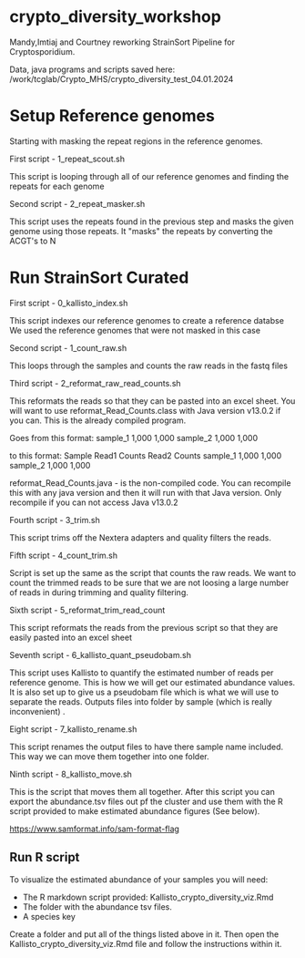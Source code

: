 # crypto_diversity_workshop
 
 Mandy,Imtiaj and Courtney reworking StrainSort Pipeline for Cryptosporidium.
 
 Data, java programs and scripts saved here:
 /work/tcglab/Crypto_MHS/crypto_diversity_test_04.01.2024
 
 # Setup Reference genomes
 Starting with masking the repeat regions in the reference genomes.
 
 First script - 1_repeat_scout.sh
 
 This script is looping through all of our reference genomes and finding the repeats for each genome
 
 Second script - 2_repeat_masker.sh
 
 This script uses the repeats found in the previous step and masks the given genome using those repeats.
 It "masks" the repeats by converting the ACGT's to N
 
 # Run StrainSort Curated
 
First script - 0_kallisto_index.sh
 
 This script indexes our reference genomes to create a reference databse
 We used the reference genomes that were not masked in this case

Second script - 1_count_raw.sh

This loops through the samples and counts the raw reads in the fastq files

Third script - 2_reformat_raw_read_counts.sh

This reformats the reads so that they can be pasted into an excel sheet. You will want to use reformat_Read_Counts.class with Java version v13.0.2 if you can. This is the already compiled program.

Goes from this format:
sample_1
1,000
1,000
sample_2
1,000
1,000

to this format:
Sample	Read1 Counts	Read2 Counts
sample_1	1,000	1,000
sample_2	1,000	1,000

reformat_Read_Counts.java - is the non-compiled code. You can recompile this with any java version and then it will run with that Java version. Only recompile if you can not access Java v13.0.2 

Fourth script - 3_trim.sh

This script trims off the Nextera adapters and quality filters the reads.

Fifth script - 4_count_trim.sh

Script is set up the same as the script that counts the raw reads. 
We want to count the trimmed reads to be sure that we are not loosing a large number of reads in during trimming and quality filtering.

Sixth script - 5_reformat_trim_read_count

This script reformats the reads from the previous script so that they are easily pasted into an excel sheet

Seventh script - 6_kallisto_quant_pseudobam.sh

This script uses Kallisto to quantify the estimated number of reads per reference genome. This is how we will get our estimated abundance values.
It is also set up to give us a pseudobam file which is what we will use to separate the reads. 
Outputs files into folder by sample (which is really inconvenient) .

Eight script - 7_kallisto_rename.sh

This script renames the output files to have there sample name included. This way we can move them together into one folder.

Ninth script - 8_kallisto_move.sh

This is the script that moves them all together.
After this script you can export the abundance.tsv files out pf the cluster and use them with the R script provided to make estimated abundance figures (See below).




https://www.samformat.info/sam-format-flag



## Run R script
To visualize the estimated abundance of your samples you will need:
- The R markdown script provided: Kallisto_crypto_diversity_viz.Rmd
- The folder with the abundance tsv files. 
- A species key

Create a folder and put all of the things listed above in it. Then open the Kallisto_crypto_diversity_viz.Rmd file and follow the instructions within it.

